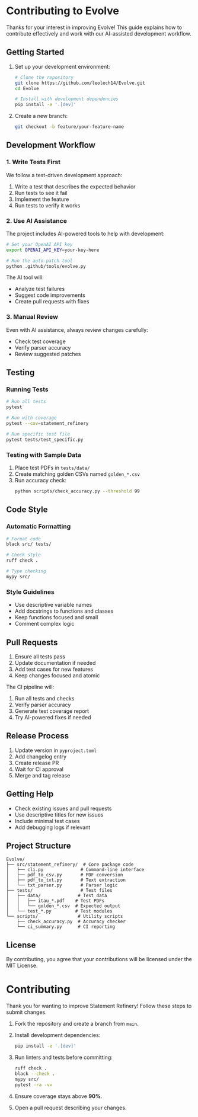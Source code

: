 # Contributing to Evolve

Thanks for your interest in improving Evolve! This guide explains how to contribute effectively and work with our AI-assisted development workflow.

## Getting Started

1. Set up your development environment:
   ```bash
   # Clone the repository
   git clone https://github.com/leolech14/Evolve.git
   cd Evolve

   # Install with development dependencies
   pip install -e '.[dev]'
   ```

2. Create a new branch:
   ```bash
   git checkout -b feature/your-feature-name
   ```

## Development Workflow

### 1. Write Tests First
We follow a test-driven development approach:

1. Write a test that describes the expected behavior
2. Run tests to see it fail
3. Implement the feature
4. Run tests to verify it works

### 2. Use AI Assistance
The project includes AI-powered tools to help with development:

```bash
# Set your OpenAI API key
export OPENAI_API_KEY=your-key-here

# Run the auto-patch tool
python .github/tools/evolve.py
```

The AI tool will:
- Analyze test failures
- Suggest code improvements
- Create pull requests with fixes

### 3. Manual Review
Even with AI assistance, always review changes carefully:
- Check test coverage
- Verify parser accuracy
- Review suggested patches

## Testing

### Running Tests
```bash
# Run all tests
pytest

# Run with coverage
pytest --cov=statement_refinery

# Run specific test file
pytest tests/test_specific.py
```

### Testing with Sample Data
1. Place test PDFs in `tests/data/`
2. Create matching golden CSVs named `golden_*.csv`
3. Run accuracy check:
   ```bash
   python scripts/check_accuracy.py --threshold 99
   ```

## Code Style

### Automatic Formatting
```bash
# Format code
black src/ tests/

# Check style
ruff check .

# Type checking
mypy src/
```

### Style Guidelines
- Use descriptive variable names
- Add docstrings to functions and classes
- Keep functions focused and small
- Comment complex logic

## Pull Requests

1. Ensure all tests pass
2. Update documentation if needed
3. Add test cases for new features
4. Keep changes focused and atomic

The CI pipeline will:
1. Run all tests and checks
2. Verify parser accuracy
3. Generate test coverage report
4. Try AI-powered fixes if needed

## Release Process

1. Update version in `pyproject.toml`
2. Add changelog entry
3. Create release PR
4. Wait for CI approval
5. Merge and tag release

## Getting Help

- Check existing issues and pull requests
- Use descriptive titles for new issues
- Include minimal test cases
- Add debugging logs if relevant

## Project Structure

```
Evolve/
├── src/statement_refinery/  # Core package code
│   ├── cli.py              # Command-line interface
│   ├── pdf_to_csv.py       # PDF conversion
│   ├── pdf_to_txt.py       # Text extraction
│   └── txt_parser.py       # Parser logic
├── tests/                  # Test files
│   ├── data/              # Test data
│   │   ├── itau_*.pdf    # Test PDFs
│   │   └── golden_*.csv  # Expected output
│   └── test_*.py         # Test modules
└── scripts/               # Utility scripts
    ├── check_accuracy.py  # Accuracy checker
    └── ci_summary.py      # CI reporting
```

## License

By contributing, you agree that your contributions will be licensed under the MIT License.

# Contributing

Thank you for wanting to improve Statement Refinery! Follow these steps to submit changes.

1. Fork the repository and create a branch from `main`.
2. Install development dependencies:

   ```bash
   pip install -e '.[dev]'
   ```
3. Run linters and tests before committing:

   ```bash
   ruff check .
   black --check .
   mypy src/
   pytest -ra -vv
   ```
4. Ensure coverage stays above **90%**.
5. Open a pull request describing your changes.
